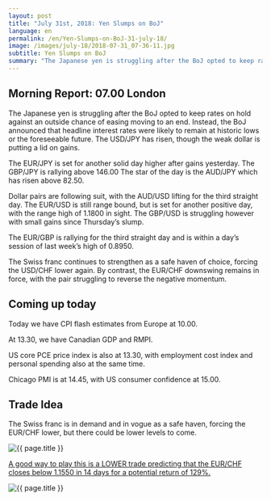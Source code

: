 ```yaml
---
layout: post
title: "July 31st, 2018: Yen Slumps on BoJ"
language: en
permalink: /en/Yen-Slumps-on-BoJ-31-july-18/
image: /images/july-18/2018-07-31_07-36-11.jpg
subtitle: Yen Slumps on BoJ
summary: "The Japanese yen is struggling after the BoJ opted to keep rates on hold against an outside chance of easing moving to an end. Instead, the BoJ announced that headline interest rates were likely to remain at historic lows or the foreseeable future"
---
```

## Morning Report: 07.00 London

The Japanese yen is struggling after the BoJ opted to keep rates on hold against an outside chance of easing moving to an end. Instead, the BoJ announced that headline interest rates were likely to remain at historic lows or the foreseeable future. The USD/JPY has risen, though the weak dollar is putting a lid on gains. 

The EUR/JPY is set for another solid day higher after gains yesterday. The GBP/JPY is rallying above 146.00 The star of the day is the AUD/JPY which has risen above 82.50. 

Dollar pairs are following suit, with the AUD/USD lifting for the third straight day. The EUR/USD is still range bound, but is set for another positive day, with the range high of 1.1800 in sight. The GBP/USD is struggling however with small gains since Thursday’s slump. 

The EUR/GBP is rallying for the third straight day and is within a day’s session of last week’s high of 0.8950. 

The Swiss franc continues to strengthen as a safe haven of choice, forcing the USD/CHF lower again. By contrast, the EUR/CHF downswing remains in force, with the pair struggling to reverse the negative momentum. 

## Coming up today

Today we have CPI flash estimates from Europe at 10.00.

At 13.30, we have Canadian GDP and RMPI. 

US core PCE price index is also at 13.30, with employment cost index and personal spending also at the same time. 

Chicago PMI is at 14.45, with US consumer confidence at 15.00. 

## Trade Idea

The Swiss franc is in demand and in vogue as a safe haven, forcing the EUR/CHF lower, but there could be lower levels to come.

<img class="post-image" src="{{ site.url }}/images/july-18/2018-07-31_07-36-11.jpg" alt="{{ page.title }}" title="{{ page.title }}">

<a href="%LINK%%?currency=GBP&market=forex&underlying=frxEURCHF&formname=higherlower&duration_units=d&duration_amount=14&expiry_type=duration&amount=10&amount_type=stake&barrier=1.1550" target="_blank">A good way to play this is a LOWER trade predicting that the EUR/CHF closes below 1.1550 in 14 days for a potential return of 129%.</a>

<img class="post-image" src="{{ site.url }}/images/july-18/2018-07-31_07-37-21.jpg" alt="{{ page.title }}" title="{{ page.title }}">
